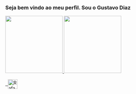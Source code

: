 ### Seja bem vindo ao meu perfil. Sou o Gustavo Diaz

<div>
  <a href="https://github.com/Gustadiaz">
  <img height="180em" src="https://github-readme-stats.vercel.app/api?username=Gustadiaz&show_icons=true&theme=radical&include_all_commits-true&count_private=true"/>
  <img height="180em" src="https://github-readme-stats.vercel.app/api/top-langs/?username=Gustadiaz&layout=compact&langs_count=16&theme=radical"/>
</div>
  
<div style-"display: inline_block"><br>
  <img align-"center" alt-"Gusta-Java" height-"30" width-"40" sre="https://raw.githubusercontent.com/devicons/devicon/master/icons/java/java-plain.svg">
  <img align-"center" alt-"Gusta-React" height-"30" width-"40" sre="https://raw.githubusercontent.com/devicons/devicon/master/icons/react/react-original.svg">
  <img align-"center" alt="Rafa-HTML" height="30" width-"40"
  <img align="center" alt-"Rafa-CSS" height-"30" width-"40"
  <img align="center" alt-"Rafa-Python" height-"30" width-"40"
  <img align-"center" alt-"Rafa-Csharp" height-"30" width-"40"
  <img align-"right" alt-"Rafa-yoda" sre-"https://cdn.discordapp.com/attachments/795358919417397249/825430589581688872/hi.gf>
</div





